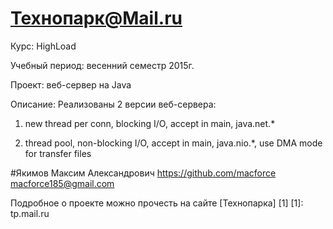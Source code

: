 Технопарк@Mail.ru
============
Курс: HighLoad

Учебный период: весенний семестр 2015г.

Проект: веб-сервер на Java

Описание:
Реализованы 2 версии веб-сервера:

1) new thread per conn, blocking I/O,
    accept in main, java.net.*

2) thread pool, non-blocking I/O,
    accept in main, java.nio.*,
    use DMA mode for transfer files

#Якимов Максим Александрович
https://github.com/macforce
macforce185@gmail.com

Подробное о проекте можно прочесть на сайте [Технопарка] [1]
[1]: tp.mail.ru
